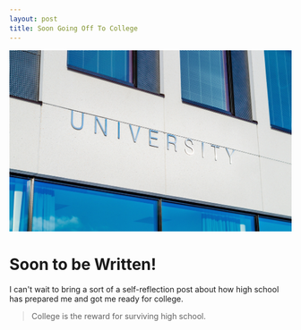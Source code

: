 ```yaml
---
layout: post
title: Soon Going Off To College
---
```


![College](/images/architecture-building-campus-356086.jpg)

# Soon to be Written!

I can't wait to bring a sort of a self-reflection post about how high school has prepared me and got me ready for college.

> College is the reward for surviving high school.
